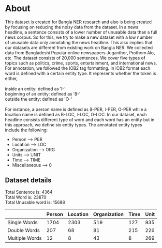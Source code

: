 # About
This dataset is created for Bangla NER research and also is being created by focusing on reducing the noisy data from the dataset. In a news headline, a sentence consists of a lower number of unusable data than a full news corpus. So for this, we try to make a new dataset with a low number of unusable data only annotating the news headline. This also implies that our datasets are different from existing work on Bangla NER. We collected data from Bangladeshi Popular online newspapers Juganthor, Prothom Alo, etc. The dataset consists of 20,000 sentences. We cover five types of topics such as politics, crime, sports, entertainment, and international news. For annotation, we followed the IOB2 tag formatting. In IOB2 format each word is defined with a certain entity type. It represents whether the token is either,<br><br>
inside an entity: defined as 'I-'<br>
beginning of an entity: defined as 'B-'<br>
outside the entity: defined as 'O-'<br><br>
For instance, a person name is defined as B-PER, I-PER, O-PER while a location name is defined as B-LOC, I-LOC, O-LOC. In our dataset, each headline consists different type of word and each word has an entity but in this approach, we define six entity types. The annotated entity types include the following:
- Person --> PER
- Location --> LOC
- Organization --> ORG
- Units --> UNIT
- Time --> TIME
- Miscellaneous --> 0


## Dataset details

Total Sentence is: 4364<br>
Total Word is: 23870<br>
Total Unusable word is: 15688<br>

||Person  | Location  | Organization | Time | Unit|
| ---- | --- | --- | --- | --- | --- |
|Single Words|1704|2303|519|127|935|
|Double Words|207|68|81|215|226|
|Multiple Words|12|8|43|8|269|

